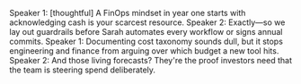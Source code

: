 Speaker 1: [thoughtful] A FinOps mindset in year one starts with acknowledging cash is your scarcest resource.
Speaker 2: Exactly—so we lay out guardrails before Sarah automates every workflow or signs annual commits.
Speaker 1: Documenting cost taxonomy sounds dull, but it stops engineering and finance from arguing over which budget a new tool hits.
Speaker 2: And those living forecasts? They're the proof investors need that the team is steering spend deliberately.
